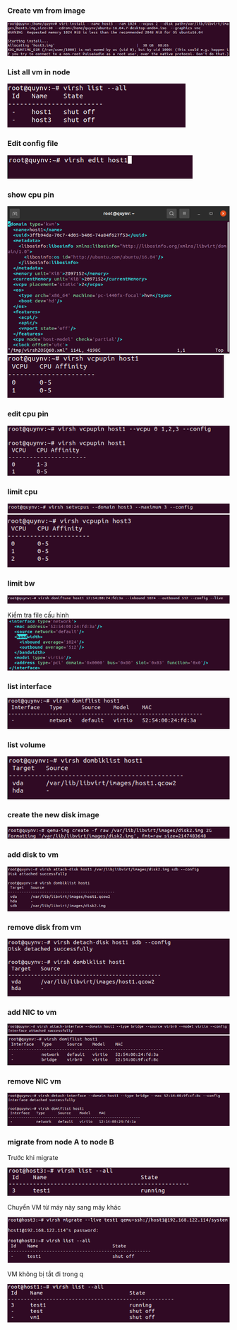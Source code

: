 ### Create vm from image

<img src="https://github.com/lean15998/Vitualization/blob/main/images/10.1.png">

### List all vm in node

<img src="https://github.com/lean15998/Vitualization/blob/main/images/10.2.png">

### Edit config file

<img src="https://github.com/lean15998/Vitualization/blob/main/images/10.3.png">

### show cpu pin

<img src="https://github.com/lean15998/Vitualization/blob/main/images/10.4.png">
<img src="https://github.com/lean15998/Vitualization/blob/main/images/10.5.png">

### edit cpu pin

<img src="https://github.com/lean15998/Vitualization/blob/main/images/10.6.png">

### limit cpu

<img src="https://github.com/lean15998/Vitualization/blob/main/images/10.18.png">
<img src="https://github.com/lean15998/Vitualization/blob/main/images/10.19.png">



### limit bw

<img src="https://github.com/lean15998/Vitualization/blob/main/images/10.20.png">

Kiểm tra file cấu hình
<img src="https://github.com/lean15998/Vitualization/blob/main/images/10.21.png">


### list interface

<img src="https://github.com/lean15998/Vitualization/blob/main/images/10.7.png">

### list volume 

<img src="https://github.com/lean15998/Vitualization/blob/main/images/10.8.png">

### create the new disk image

<img src="https://github.com/lean15998/Vitualization/blob/main/images/10.9.png">

### add disk to vm

<img src="https://github.com/lean15998/Vitualization/blob/main/images/10.10.png">

### remove disk from vm

<img src="https://github.com/lean15998/Vitualization/blob/main/images/10.11.png">

### add NIC to vm

<img src="https://github.com/lean15998/Vitualization/blob/main/images/10.12.png">
<img src="https://github.com/lean15998/Vitualization/blob/main/images/10.13.png">

### remove NIC vm

<img src="https://github.com/lean15998/Vitualization/blob/main/images/10.14.png">

### migrate from node A to node B

Trước khi migrate

<img src="https://github.com/lean15998/Vitualization/blob/main/images/10.17.png">

Chuyển VM từ máy này sang máy khác

<img src="https://github.com/lean15998/Vitualization/blob/main/images/10.15.png">

VM không bị tắt đi trong q

<img src="https://github.com/lean15998/Vitualization/blob/main/images/10.16.png">
